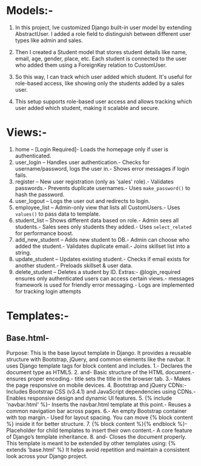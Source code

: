# Models:-
1. In this project, Ive customized Django built-in user model by extending AbstractUser.
I added a role field to distinguish between different user types  like admin and sales.

2. Then I created a Student model that stores student details like name, email, age, gender, place, etc.
Each student is connected to the user who added them using a ForeignKey relation to CustomUser.

3. So this way, I can track which user added which student.
It's useful for role-based access, like showing only the students added by a sales user.

4. This setup supports role-based user access and allows tracking which user added which student,
 making it scalable and secure.

 # Views:-
 1. home – [Login Required]- Loads the homepage only if user is authenticated.
 2. user_login – Handles user authentication.- Checks for username/password, logs the user in.- Shows error messages if login fails.
 3. register – New user registration (only as 'sales' role).- Validates passwords.- Prevents duplicate usernames.- Uses `make_password()` to hash the password.
 4. user_logout – Logs the user out and redirects to login.
 5. employee_list – Admin-only view that lists all CustomUsers.- Uses `values()` to pass data to template.
 6. student_list – Shows different data based on role.- Admin sees all students.- Sales sees only students they added.- Uses `select_related` for performance boost.
 7. add_new_student – Adds new student to DB.- Admin can choose who added the student.- Validates duplicate email.- Joins skillset list into a string.
 8. update_student – Updates existing student.- Checks if email exists for another student.- Preloads skillset & user data.
 9. delete_student – Deletes a student by ID.
 Extras:- @login_required ensures only authenticated users can access certain views.- messages framework is used for friendly error messaging.- Logs are implemented for tracking login attempts

# Templates:-
## Base.html-
 Purpose:
 This is the base layout template in Django. It provides a reusable structure with Bootstrap, jQuery,
 and common elements like the navbar. It uses Django template tags for block content and includes.
 1.- Declares the document type as HTML5.
 2. and- Basic structure of the HTML document.- ensures proper encoding.- title sets the title in the browser tab.
 3.- Makes the page responsive on mobile devices.
 4. Bootstrap and jQuery CDNs:- Includes Bootstrap CSS (v3.4.1) and JavaScript dependencies using CDNs.- Enables responsive design and dynamic UI features.
 5. {% include 'navbar.html' %}- Inserts the navbar.html template at this point.- Reuses a common navigation bar across pages.
 6.- An empty Bootstrap container with top margin.- Used for layout spacing. You can move {% block content %} inside it for better structure.
 7. {% block content %}{% endblock %}- Placeholder for child templates to insert their own content.- A core feature of Django’s template inheritance.
 8. and- Closes the document properly.
 This template is meant to be extended by other templates using:
 {% extends 'base.html' %}
 It helps avoid repetition and maintain a consistent look across your Django project.
